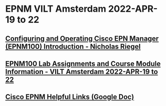 # EPNM VILT Amsterdam 2022-APR-19 to 22 

## [Configuring and Operating Cisco EPN Manager (EPNM100) Introduction - Nicholas Riegel](https://docs.google.com/presentation/d/1I20S7rAUDrdk8O3YCGG2-YJvnmEhDa1QZs8ON8-sCvA/edit?usp=sharing)

## [EPNM100 Lab Assignments and Course Module Information - VILT Amsterdam 2022-APR-19 to 22](https://docs.google.com/spreadsheets/d/157f35a6F1NQ81tvOIfQeTsfnjwFKPmVT9XTovB4mXjs/edit?usp=sharing)

## [Cisco EPNM Helpful Links (Google Doc)](https://docs.google.com/document/d/1gm_KIseEG98EQN-WR70NbCklcF4yQnFGo2qEvXLdxeY/edit?usp=sharing)
